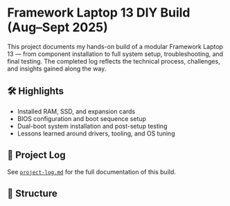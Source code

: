 # Framework Laptop 13 DIY Build (Aug–Sept 2025)

This project documents my hands-on build of a modular Framework Laptop 13 — from component installation to full system setup, troubleshooting, and final testing. The completed log reflects the technical process, challenges, and insights gained along the way.

## 🛠️ Highlights
- Installed RAM, SSD, and expansion cards
- BIOS configuration and boot sequence setup
- Dual-boot system installation and post-setup testing
- Lessons learned around drivers, tooling, and OS tuning

## 📄 Project Log
See [`project-log.md`](./project-log.md) for the full documentation of this build.

## 📁 Structure
